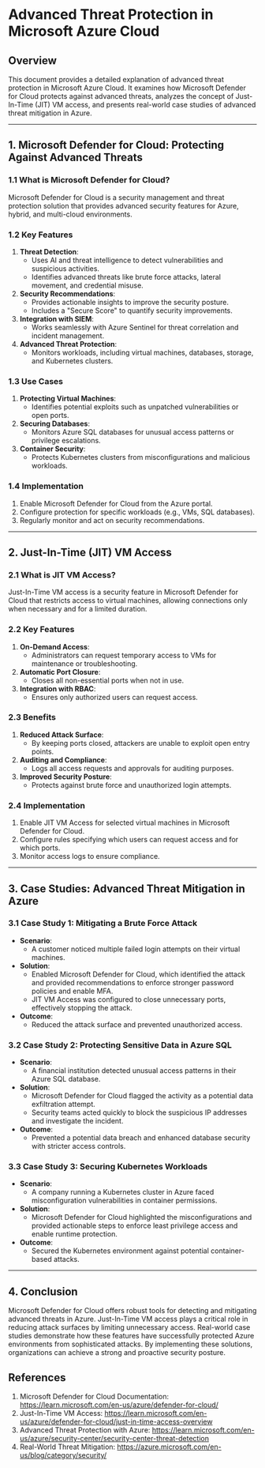 
# Advanced Threat Protection in Microsoft Azure Cloud

## Overview
This document provides a detailed explanation of advanced threat protection in Microsoft Azure Cloud. It examines how Microsoft Defender for Cloud protects against advanced threats, analyzes the concept of Just-In-Time (JIT) VM access, and presents real-world case studies of advanced threat mitigation in Azure.

---

## 1. **Microsoft Defender for Cloud: Protecting Against Advanced Threats**

### **1.1 What is Microsoft Defender for Cloud?**
Microsoft Defender for Cloud is a security management and threat protection solution that provides advanced security features for Azure, hybrid, and multi-cloud environments.

### **1.2 Key Features**
1. **Threat Detection**:
   - Uses AI and threat intelligence to detect vulnerabilities and suspicious activities.
   - Identifies advanced threats like brute force attacks, lateral movement, and credential misuse.
2. **Security Recommendations**:
   - Provides actionable insights to improve the security posture.
   - Includes a "Secure Score" to quantify security improvements.
3. **Integration with SIEM**:
   - Works seamlessly with Azure Sentinel for threat correlation and incident management.
4. **Advanced Threat Protection**:
   - Monitors workloads, including virtual machines, databases, storage, and Kubernetes clusters.

### **1.3 Use Cases**
1. **Protecting Virtual Machines**:
   - Identifies potential exploits such as unpatched vulnerabilities or open ports.
2. **Securing Databases**:
   - Monitors Azure SQL databases for unusual access patterns or privilege escalations.
3. **Container Security**:
   - Protects Kubernetes clusters from misconfigurations and malicious workloads.

### **1.4 Implementation**
1. Enable Microsoft Defender for Cloud from the Azure portal.
2. Configure protection for specific workloads (e.g., VMs, SQL databases).
3. Regularly monitor and act on security recommendations.

---

## 2. **Just-In-Time (JIT) VM Access**

### **2.1 What is JIT VM Access?**
Just-In-Time VM access is a security feature in Microsoft Defender for Cloud that restricts access to virtual machines, allowing connections only when necessary and for a limited duration.

### **2.2 Key Features**
1. **On-Demand Access**:
   - Administrators can request temporary access to VMs for maintenance or troubleshooting.
2. **Automatic Port Closure**:
   - Closes all non-essential ports when not in use.
3. **Integration with RBAC**:
   - Ensures only authorized users can request access.

### **2.3 Benefits**
1. **Reduced Attack Surface**:
   - By keeping ports closed, attackers are unable to exploit open entry points.
2. **Auditing and Compliance**:
   - Logs all access requests and approvals for auditing purposes.
3. **Improved Security Posture**:
   - Protects against brute force and unauthorized login attempts.

### **2.4 Implementation**
1. Enable JIT VM Access for selected virtual machines in Microsoft Defender for Cloud.
2. Configure rules specifying which users can request access and for which ports.
3. Monitor access logs to ensure compliance.

---

## 3. **Case Studies: Advanced Threat Mitigation in Azure**

### **3.1 Case Study 1: Mitigating a Brute Force Attack**
- **Scenario**:
  - A customer noticed multiple failed login attempts on their virtual machines.
- **Solution**:
  - Enabled Microsoft Defender for Cloud, which identified the attack and provided recommendations to enforce stronger password policies and enable MFA.
  - JIT VM Access was configured to close unnecessary ports, effectively stopping the attack.
- **Outcome**:
  - Reduced the attack surface and prevented unauthorized access.

### **3.2 Case Study 2: Protecting Sensitive Data in Azure SQL**
- **Scenario**:
  - A financial institution detected unusual access patterns in their Azure SQL database.
- **Solution**:
  - Microsoft Defender for Cloud flagged the activity as a potential data exfiltration attempt.
  - Security teams acted quickly to block the suspicious IP addresses and investigate the incident.
- **Outcome**:
  - Prevented a potential data breach and enhanced database security with stricter access controls.

### **3.3 Case Study 3: Securing Kubernetes Workloads**
- **Scenario**:
  - A company running a Kubernetes cluster in Azure faced misconfiguration vulnerabilities in container permissions.
- **Solution**:
  - Microsoft Defender for Cloud highlighted the misconfigurations and provided actionable steps to enforce least privilege access and enable runtime protection.
- **Outcome**:
  - Secured the Kubernetes environment against potential container-based attacks.

---

## 4. **Conclusion**
Microsoft Defender for Cloud offers robust tools for detecting and mitigating advanced threats in Azure. Just-In-Time VM access plays a critical role in reducing attack surfaces by limiting unnecessary access. Real-world case studies demonstrate how these features have successfully protected Azure environments from sophisticated attacks. By implementing these solutions, organizations can achieve a strong and proactive security posture.

## References
1. Microsoft Defender for Cloud Documentation: https://learn.microsoft.com/en-us/azure/defender-for-cloud/
2. Just-In-Time VM Access: https://learn.microsoft.com/en-us/azure/defender-for-cloud/just-in-time-access-overview
3. Advanced Threat Protection with Azure: https://learn.microsoft.com/en-us/azure/security-center/security-center-threat-detection
4. Real-World Threat Mitigation: https://azure.microsoft.com/en-us/blog/category/security/
